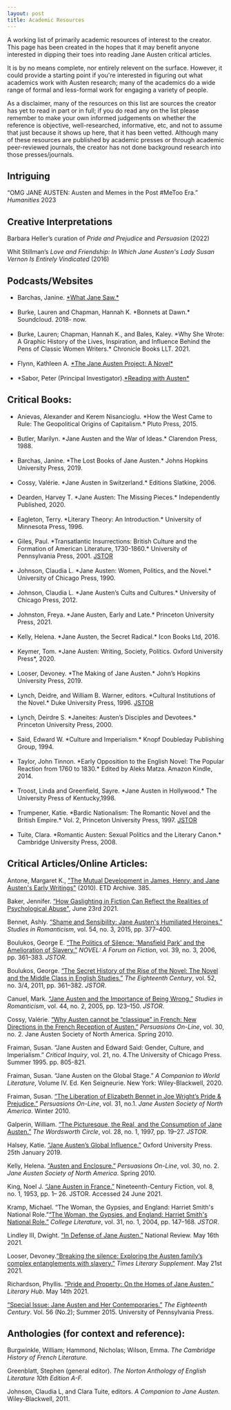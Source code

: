 ```yaml
---
layout: post
title: Academic Resources
---
```


A working list of primarily academic resources of interest to the creator. This page has been created in the hopes that it may benefit anyone interested in dipping their toes into reading Jane Austen critical articles. 

It is by no means complete, nor entirely relevent on the surface. However, it could provide a starting point if you're interested in figuring out what academics work with Austen research; many of the academics do a wide range of formal and less-formal work for engaging a variety of people.

As a disclaimer, many of the resources on this list are sources the creator has yet to read in part or in full; if you do read any on the list please remember to make your own informed judgements on whether the reference is objective, well-researched, informative, etc, and not to assume that just because it shows up here, that it has been vetted. Although many of these resources are published by academic presses or through academic peer-reviewed journals, the creator has not done background research into those presses/journals. 


## Intriguing
“OMG JANE AUSTEN: Austen and Memes in the Post #MeToo Era.” *Humanities* 2023

## Creative Interpretations
Barbara Heller’s curation of *Pride and Prejudice* and *Persuasion* (2022)

Whit Stillman’s *Love and Friendship: In Which Jane Austen's Lady Susan Vernon Is Entirely Vindicated* (2016)

## Podcasts/Websites
<ul>
  <li>Barchas, Janine. <a href="whatjanesaw.org" target="_blank">*What Jane Saw.*</a></li>
  <br>
  <li>Burke, Lauren and Chapman, Hannah K. *Bonnets at Dawn.* Soundcloud. 2018- now.</li>
  <br>
  <li>Burke, Lauren; Chapman, Hannah K., and Bales, Kaley. *Why She Wrote: A Graphic History of the Lives, Inspiration, and Influence Behind the Pens of Classic Women Writers.* Chronicle Books LLT. 2021.</li>
  <br>
  <li>Flynn, Kathleen A. <a href="https://thejaneaustenproject.com/" target="_blank">*The Jane Austen Project: A Novel*</a></li>
  <br>
  <li>*Sabor, Peter (Principal Investigator).<a href="https://www.readingwithausten.com/" target="_blank">*Reading with Austen*</a></li>
</ul>

## Critical Books: 
<ul>
  <li>Anievas, Alexander and Kerem Nisancioglu. *How the West Came to Rule: The Geopolitical 	Origins of Capitalism.* Pluto Press, 2015.</li>
  <br>
  <li>Butler, Marilyn. *Jane Austen and the War of Ideas.* Clarendon Press, 1988.</li>
  <br>
  <li>Barchas, Janine. *The Lost Books of Jane Austen.* Johns Hopkins University Press, 2019.</li>
  <br>
  <li>Cossy, Valérie. *Jane Austen in Switzerland.* Editions Slatkine, 2006.</li>
  <br>
  <li>Dearden, Harvey T. *Jane Austen: The Missing Pieces.* Independently Published, 2020.</li>
  <br>
  <li>Eagleton, Terry. *Literary Theory: An Introduction.* University of Minnesota Press, 1996.</li>
  <br>
  <li>Giles, Paul. *Transatlantic Insurrections: British Culture and the Formation of American Literature, 1730-1860.* University of Pennsylvania Press, 2001. <a href="www.jstor.org/stable/j.ctt3fhtvx" target="_blank">JSTOR</a></li>
  <br>
  <li>Johnson, Claudia L. *Jane Austen: Women, Politics, and the Novel.* University of Chicago Press, 1990.</li>
  <br>
  <li>Johnson, Claudia L. *Jane Austen’s Cults and Cultures.* University of Chicago Press, 2012.</li>
  <br>
  <li>Johnston, Freya. *Jane Austen, Early and Late.* Princeton University Press, 2021.</li>
  <br>
  <li>Kelly, Helena. *Jane Austen, the Secret Radical.* Icon Books Ltd, 2016.</li>
  <br>
  <li>Keymer, Tom. *Jane Austen: Writing, Society, Politics. Oxford University Press*, 2020.</li>
  <br>
  <li>Looser, Devoney. *The Making of Jane Austen.* John’s Hopkins University Press, 2019.</li>
  <br>
  <li>Lynch, Deidre, and William B. Warner, editors. *Cultural Institutions of the Novel.* Duke University Press, 1996. <a href="www.jstor.org/stable/j.ctv11smf2v" target="_blank">JSTOR</a></li>
  <br>
  <li>Lynch, Deirdre S. *Janeites: Austen’s Disciples and Devotees.* Princeton University Press, 2000.</li>
  <br>
  <li>Said, Edward W. *Culture and Imperialism.* Knopf Doubleday Publishing Group, 1994.</li>
  <br>
  <li>Taylor, John Tinnon. *Early Opposition to the English Novel: The Popular Reaction from 1760 to 	1830.* Edited by Aleks Matza. Amazon Kindle, 2014.</li>
  <br>
  <li>Troost, Linda and Greenfield, Sayre. *Jane Austen in Hollywood.* The University Press of Kentucky,1998.</li>
  <br>
  <li>Trumpener, Katie. *Bardic Nationalism: The Romantic Novel and the British Empire.* Vol. 2, Princeton University Press, 1997. <a href="www.jstor.org/stable/j.ctv182jtdd" target="_blank">JSTOR</a></li>
  <br>
  <li>Tuite, Clara. *Romantic Austen: Sexual Politics and the Literary Canon.* Cambridge University Press, 2008.</li>
</ul>

## Critical Articles/Online Articles:
Antone, Margaret K., <a href="https://engagedscholarship.csuohio.edu/etdarchive/385" target="_blank">"The Mutual Development in James, Henry, and Jane Austen's Early Writings"</a> (2010). ETD Archive. 385. 


Baker, Jennifer. <a href="https://lithub.com/how-gaslighting-in-fiction-can-reflect-the-realities-of-psychological-abuse/" target="_blank">“How Gaslighting in Fiction Can Reflect the Realities of Psychological Abuse"</a>, June 23rd 2021.


Bennet, Ashly. <a href="www.jstor.org/stable/43973910" target="_blank">“Shame and Sensibility: Jane Austen's Humiliated Heroines.”</a> *Studies in Romanticism*, vol. 54, no. 3, 2015, pp. 377–400.


Boulukos, George E. <a href="www.jstor.org/stable/40267669" target="_blank">“The Politics of Silence: ‘Mansfield Park’ and the Amelioration of Slavery.”</a> *NOVEL: A Forum on Fiction*, vol. 39, no. 3, 2006, pp. 361–383. *JSTOR*. 


Boulukos, George. <a href="www.jstor.org/stable/41468153" target="_blank">“The Secret History of the Rise of the Novel: The Novel and the Middle Class in English Studies.”</a> *The Eighteenth Century*, vol. 52, no. 3/4, 2011, pp. 361–382. *JSTOR*. 


Canuel, Mark. <a href="www.jstor.org/stable/25601724" target="_blank">“Jane Austen and the Importance of Being Wrong.”</a> *Studies in Romanticism*, vol. 44, no. 2, 2005, pp. 123–150. *JSTOR*.

Cossy, Valérie. <a href="https://jasna.org/persuasions/on-line/vol30no2/cossy.html" target="_blank">“Why Austen cannot be “classique” in French: New Directions in the French Reception of Austen.”</a> *Persuasions On-Line*, vol. 30, no. 2. Jane Austen Society of North America. Spring 2010.

Fraiman, Susan. “Jane Austen and Edward Said: Gender, Culture, and Imperialism.” *Critical Inquiry*, 	vol. 21, no. 4.The University of Chicago Press. Summer 1995. pp. 805-821.


Fraiman, Susan. “Jane Austen on the Global Stage.” *A Companion to World Literature*, Volume 	IV.  Ed. Ken Seigneurie.  New York: Wiley-Blackwell, 2020.


Fraiman, Susan. <a href="http://www.jasna.org/persuasions/on-line/vol31no1/fraiman.html" target="_blank">“The Liberation of Elizabeth Bennet in Joe Wright’s Pride & Prejudice.”</a> *Persuasions On-Line*, vol. 31, no.1. *Jane Austen Society of North America*. Winter 2010. 


Galperin, William. <a href="www.jstor.org/stable/24042518" target="_blank">“The Picturesque, the Real, and the Consumption of Jane Austen.”</a> *The Wordsworth Circle*, vol. 28, no. 1, 1997, pp. 19–27. *JSTOR*.


Halsey, Katie. <a href="https://doi.org/10.1093/acrefore/9780190201098.013.279" target="_blank">“Jane Austen’s Global Influence.”</a> Oxford University Press. 25th January 2019. 	


Kelly, Helena. <a href="http://www.jasna.org/persuasions/on-line/vol30no2/kelly.html" target="_blank">“Austen and Enclosure.”</a> *Persuasions On-Line*, vol. 30, no. 2. *Jane Austen Society of North America*. Spring 2010. 


King, Noel J. <a href="https://www.jstor.org/stable/3044273" target="_blank">“Jane Austen in France.”</a> Nineteenth-Century Fiction, vol. 8, no. 1, 1953, pp. 1– 26. JSTOR. Accessed 24 June 2021.

Kramp, Michael. “The Woman, the Gypsies, and England: Harriet Smith's National 	Role.”<a href="www.jstor.org/stable/25115177" target="_blank">“The Woman, the Gypsies, and England: Harriet Smith's National 	Role.”</a> *College Literature*, vol. 31, no. 1, 2004, pp. 147–168. *JSTOR*.   


Lindley III, Dwight. <a href="https://www.nationalreview.com/2021/05/in-defense-of-jane-austen/" target="_blank">“In Defense of Jane Austen.”</a> National Review. May 16th 2021.

Looser, Devoney.<a href="https://www.the-tls.co.uk/articles/jane-austen-family-slavery-essay-devoney-looser/" target="_blank">“Breaking the silence: Exploring the Austen family’s complex entanglements with slavery.”</a> *Times Literary Supplement*. May 21st 2021.  


Richardson, Phyllis. <a href="https://lithub.com/pride-and-property-on-the-homes-of-jane-austen/" target="_blank">“Pride and Property: On the Homes of Jane Austen.”</a> *Literary Hub*. May 14th 2021. 


<a href="https://www.jstor.org/stable/i24573246?refreqid=excelsior%3A329868569d1a3c0c15f8370aefa707d3" target="_blank">“Special Issue: Jane Austen and Her Contemporaries.”</a> *The Eighteenth Century*. Vol. 56 (No.2); Summer 2015. University of Pennsylvania Press. 


## Anthologies (for context and reference): 
Burgwinkle, William; Hammond, Nicholas; Wilson, Emma. *The Cambridge History of French Literature.*

Greenblatt, Stephen (general editor). *The Norton Anthology of English Literature 10th Edition A-F.* 

Johnson, Claudia L, and Clara Tuite, editors. *A Companion to Jane Austen.* Wiley-Blackwell, 2011.
